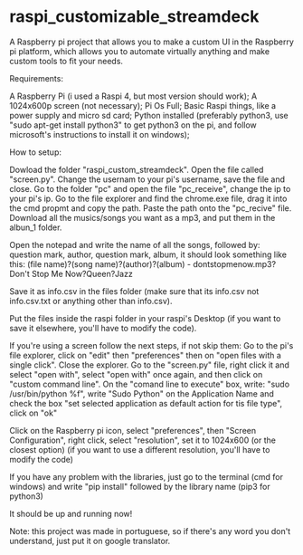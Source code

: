 # raspi_customizable_streamdeck
A Raspberry pi project that allows you to make a custom UI in the Raspberry pi platform, which allows you to automate virtually anything and make custom tools to fit your needs.

Requirements:

A Raspberry Pi (i used a Raspi 4, but most version should work);
 A 1024x600p screen (not necessary);
 Pi Os Full;
 Basic Raspi things, like a power supply and micro sd card;
 Python installed (preferably python3, use "sudo apt-get install python3" to get python3 on the pi, and follow microsoft's instructions to install it on windows);

How to setup:

Dowload the folder "raspi_custom_streamdeck". Open the file called "screen.py".
Change the usernam to your pi's username, save the file and close.
Go to the folder "pc" and open the file "pc_receive", change the ip to your pi's ip. 
Go to the file explorer and find the chrome.exe file, drag it into the cmd propmt and copy the path. Paste the path onto the "pc_recive" file.
Download all the musics/songs you want as a mp3, and put them in the albun_1 folder.

Open the notepad and write the name of all the songs, followed by: question mark, author, question mark, album, it should look something like this:
(file name)?(song name)?(author)?(album) - 
dontstopmenow.mp3?Don't Stop Me Now?Queen?Jazz

Save it as info.csv in the files folder (make sure that its info.csv not info.csv.txt or anything other than info.csv).

Put the files inside the raspi folder in your raspi's Desktop (if you want to save it elsewhere, you'll have to modify the code).

If you're using a screen follow the next steps, if not skip them:
Go to the pi's file explorer, click on "edit" then "preferences" then on "open files with a single click". Close the explorer.
Go to the "screen.py" file, right click it and select "open with", select "open with" once again, and then click on "custom command line".
On the "comand line to execute" box, write: "sudo /usr/bin/python %f", write "Sudo Python" on the Application Name and check the box "set selected application as default action for tis file type", click on "ok"

Click on the Raspberry pi icon, select "preferences", then "Screen Configuration", right click, select "resolution", set it to 1024x600 (or the closest option) (if you want to use a different resolution, you'll have to modify the code)

If you have any problem with the libraries, just go to the terminal (cmd for windows) and write "pip install" followed by the library name (pip3 for python3)

It should be up and running now!

Note: this project was made in portuguese, so if there's any word you don't understand, just put it on google translator.
